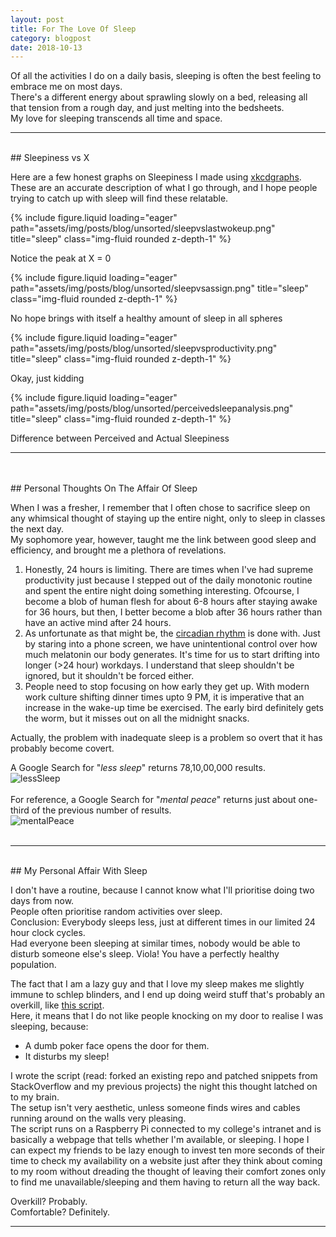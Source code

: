 ```yaml
---
layout: post
title: For The Love Of Sleep
category: blogpost
date: 2018-10-13
---
```


Of all the activities I do on a daily basis, sleeping is often the best feeling to embrace me on most days.<br>
There's a different energy about sprawling slowly on a bed, releasing all that tension from a rough day, and just melting into the bedsheets.<br>
My love for sleeping transcends all time and space.

---
<br>
## Sleepiness vs X

Here are a few honest graphs on Sleepiness I made using [xkcdgraphs](http://xkcdgraphs.com/ "Check it out!").<br>
These are an accurate description of what I go through, and I hope people trying to catch up with sleep will find these relatable.
<br>

{% include figure.liquid loading="eager" path="assets/img/posts/blog/unsorted/sleepvslastwokeup.png" title="sleep" class="img-fluid rounded z-depth-1" %}

<div class="caption">
    Notice the peak at X = 0
</div>

{% include figure.liquid loading="eager" path="assets/img/posts/blog/unsorted/sleepvsassign.png" title="sleep" class="img-fluid rounded z-depth-1" %}

<div class="caption">
    No hope brings with itself a healthy amount of sleep in all spheres
</div>

{% include figure.liquid loading="eager" path="assets/img/posts/blog/unsorted/sleepvsproductivity.png" title="sleep" class="img-fluid rounded z-depth-1" %}

<div class="caption">
    Okay, just kidding
</div>

{% include figure.liquid loading="eager" path="assets/img/posts/blog/unsorted/perceivedsleepanalysis.png" title="sleep" class="img-fluid rounded z-depth-1" %}

<div class="caption">
    Difference between Perceived and Actual Sleepiness
</div>

---
<br>
<br>
## Personal Thoughts On The Affair Of Sleep

When I was a fresher, I remember that I often chose to sacrifice sleep on any whimsical thought of staying up the entire night, only to sleep in classes the next day.<br>
My sophomore year, however, taught me the link between good sleep and efficiency, and brought me a plethora of revelations.

1. Honestly, 24 hours is limiting. There are times when I've had supreme productivity just because I stepped out of the daily monotonic routine and spent the entire night doing something interesting. Ofcourse, I become a blob of human flesh for about 6-8 hours after staying awake for 36 hours, but then, I better become a blob after 36 hours rather than have an active mind after 24 hours.
2. As unfortunate as that might be, the [circadian rhythm](https://en.wikipedia.org/wiki/Circadian_rhythm) is done with. Just by staring into a phone screen, we have unintentional control over how much melatonin our body generates. It's time for us to start drifting into longer (>24 hour) workdays. I understand that sleep shouldn't be ignored, but it shouldn't be forced either.
3. People need to stop focusing on how early they get up. With modern work culture shifting dinner times upto 9 PM, it is imperative that an increase in the wake-up time be exercised. The early bird definitely gets the worm, but it misses out on all the midnight snacks.

Actually, the problem with inadequate sleep is a problem so overt that it has probably become covert.

A Google Search for "*less sleep*" returns 78,10,00,000 results.
<br>
![lessSleep](/assets/blog/lessSleep.png "Search results for \"less sleep\"")
<br>
<br>
For reference, a Google Search for "*mental peace*" returns just about one-third of the previous number of results.
<br>
![mentalPeace](/assets/blog/mentalPeace.png "Search results for \"mental peace\"")
<br>
<br>

---
<br>
## My Personal Affair With Sleep

I don't have a routine, because I cannot know what I'll prioritise doing two days from now.<br>
People often prioritise random activities over sleep.<br>
Conclusion: Everybody sleeps less, just at different times in our limited 24 hour clock cycles.<br>
Had everyone been sleeping at similar times, nobody would be able to disturb someone else's sleep. Viola! You have a perfectly healthy population.

The fact that I am a lazy guy and that I love my sleep makes me slightly immune to schlep blinders, and I end up doing weird stuff that's probably an overkill, like [this script](https://github.com/arbaranwal/liveStream).<br>
Here, it means that I do not like people knocking on my door to realise I was sleeping, because:
* A dumb poker face opens the door for them.
* It disturbs my sleep!

I wrote the script (read: forked an existing repo and patched snippets from StackOverflow and my previous projects) the night this thought latched on to my brain.<br>
The setup isn't very aesthetic, unless someone finds wires and cables running around on the walls very pleasing.<br>
The script runs on a Raspberry Pi connected to my college's intranet and is basically a webpage that tells whether I'm available, or sleeping. I hope I can expect my friends to be lazy enough to invest ten more seconds of their time to check my availability on a website just after they think about coming to my room without dreading the thought of leaving their comfort zones only to find me unavailable/sleeping and them having to return all the way back.

Overkill? Probably.<br>
Comfortable? Definitely.

---
